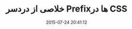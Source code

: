 ---
layout: post
title: "خلاصی از دردسر Prefixها در CSS"
date: 2015-07-24 20:41:12
section: article
tags: css
link: "http://aparnet.ir/2940-%D8%AE%D9%84%D8%A7%D8%B5%DB%8C-%D8%A7%D8%B2-%D8%AF%D8%B1%D8%AF%D8%B3%D8%B1-prefix%D9%87%D8%A7-%D8%AF%D8%B1-css"
user: "نوید کاشانی"
user_link: "http://navid.kashani.ir/"
---